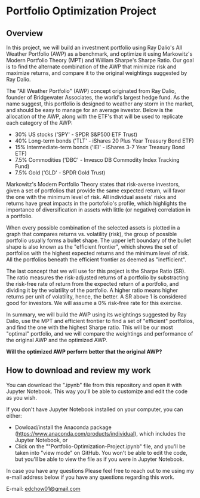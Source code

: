 # Portfolio Optimization Project

## Overview

In this project, we will build an investment portfolio using Ray Dalio's All Weather Portfolio (AWP) as a benchmark, and optimize it using Markowitz's Modern Portfolio Theory (MPT) and Wiiliam Sharpe's Sharpe Ratio. Our goal is to find the alternate combination of the AWP that minimize risk and maximize returns, and compare it to the original weightings suggested by Ray Dalio.

The "All Weather Portfolio" (AWP) concept originated from Ray Dalio, founder of Bridgewater Associates, the world's largest hedge fund. As the name suggest, this portfolio is designed to weather any storm in the market, and should be easy to manage for an average investor. Below is the allocation of the AWP, along with the ETF's that will be used to replicate each category of the AWP:

- 30% US stocks ('SPY' - SPDR S&P500 ETF Trust)
- 40% Long-term bonds ('TLT' - iShares 20 Plus Year Treasury Bond ETF)
 - 15% Intermediate-term bonds ('IEI' - iShares 3-7 Year Treasury Bond ETF)
- 7.5% Commodities ('DBC' - Invesco DB Commodity Index Tracking Fund)
- 7.5% Gold ('GLD' - SPDR Gold Trust)

Markowitz's Modern Portfolio Theory states that risk-averse investors, given a set of portfolios that provide the same expected return, will favor the one with the minimum level of risk. All individual assets' risks and returns have great impacts in the portofolio's profile, which highlights the importance of diversification in assets with little (or negative) correlation in a portfolio.

When every possible combination of the selected assets is plotted in a graph that compares returns vs. volatility (risk), the group of possible portfolio usually forms a bullet shape. The upper left boundary of the bullet shape is also known as the "efficient frontier", which shows the set of portfolios with the highest expected returns and the minimum level of risk. All the portfolios beneath the efficient frontier as deemed as "inefficient".

The last concept that we will use for this project is the Sharpe Ratio (SR). The ratio measures the risk-adjusted returns of a portfolio by substracting the risk-free rate of return from the expected return of a portfolio, and dividing it by the volatility of the portfolio. A higher ratio means higher returns per unit of volatility, hence, the better. A SR above 1 is considered good for investors. We will assume a 0% risk-free rate for this exercise.

In summary, we will build the AWP using its weightings suggested by Ray Dalio, use the MPT and efficient frontier to find a set of "efficient" portfolios, and find the one with the highest Sharpe ratio. This will be our most "optimal" portfolio, and we will compare the weightings and performance of the original AWP and the optimized AWP. 

**Will the optimized AWP perform better that the original AWP?**

## How to download and review my work
You can download the ".ipynb" file from this repository and open it with Jupyter Notebook. This way you'll be able to customize and edit the code as you wish.

If you don't have Jupyter Notebook installed on your computer, you can either:
- Dowload/install the Anaconda package (https://www.anaconda.com/products/individual), which includes the Jupyter Notebook, or
- Click on the ""Portfolio-Optimization-Project.ipynb" file, and you'll be taken into "view mode" on GitHub. You won't be able to edit the code, but you'll be able to view the file as if you were in Jupyter Notebook.

In case you have any questions
Please feel free to reach out to me using my e-mail address below if you have any questions regarding this work.

E-mail: edchow01@gmail.com
